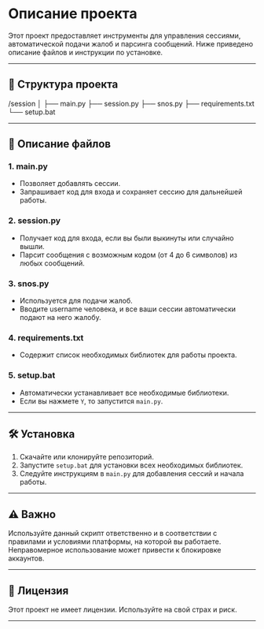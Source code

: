 # Описание проекта

Этот проект предоставляет инструменты для управления сессиями, автоматической подачи жалоб и парсинга сообщений. Ниже приведено описание файлов и инструкции по установке.

---

## 📂 Структура проекта

/session
│
├── main.py
├── session.py
├── snos.py
├── requirements.txt
└── setup.bat

---

## 📂 Описание файлов

### 1. **main.py**
   - Позволяет добавлять сессии.
   - Запрашивает код для входа и сохраняет сессию для дальнейшей работы.

### 2. **session.py**
   - Получает код для входа, если вы были выкинуты или случайно вышли.
   - Парсит сообщения с возможным кодом (от 4 до 6 символов) из любых сообщений.

### 3. **snos.py**
   - Используется для подачи жалоб.
   - Вводите username человека, и все ваши сессии автоматически подают на него жалобу.

### 4. **requirements.txt**
   - Содержит список необходимых библиотек для работы проекта.

### 5. **setup.bat**
   - Автоматически устанавливает все необходимые библиотеки.
   - Если вы нажмете `Y`, то запустится `main.py`.

---

## 🛠️ Установка

1. Скачайте или клонируйте репозиторий.
2. Запустите `setup.bat` для установки всех необходимых библиотек.
3. Следуйте инструкциям в `main.py` для добавления сессий и начала работы.

---

## ⚠️ Важно

Используйте данный скрипт ответственно и в соответствии с правилами и условиями платформы, на которой вы работаете. Неправомерное использование может привести к блокировке аккаунтов.

---

## 📜 Лицензия

Этот проект не имеет лицензии. Используйте на свой страх и риск.

---
